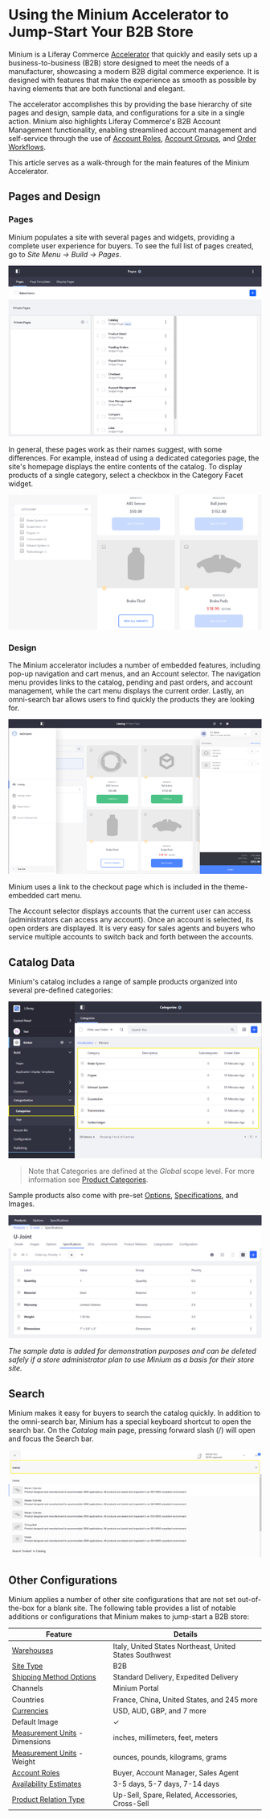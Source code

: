 # Using the Minium Accelerator to Jump-Start Your B2B Store

Minium is a Liferay Commerce [Accelerator](./accelerators.md) that quickly and easily sets up a business-to-business (B2B) store designed to meet the needs of a manufacturer, showcasing a modern B2B digital commerce experience. It is designed with features that make the experience as smooth as possible by having elements that are both functional and elegant.

The accelerator accomplishes this by providing the base hierarchy of site pages and design, sample data, and configurations for a site in a single action. Minium also highlights Liferay Commerce's B2B Account Management functionality, enabling streamlined account management and self-service through the use of [Account Roles](../account-management/account-roles.md), [Account Groups](../account-management/creating-a-new-account-group.md), and [Order Workflows](../orders-and-fulfillment/order-management/order-workflows.md).

This article serves as a walk-through for the main features of the Minium Accelerator.

## Pages and Design

### Pages

Minium populates a site with several pages and widgets, providing a complete user experience for buyers. To see the full list of pages created, go to *Site Menu → Build → Pages*.

![Minium Pages](./using-the-minium-accelerator-to-jump-start-your-b2b-store/images/01.png)

In general, these pages work as their names suggest, with some differences. For example, instead of using a dedicated categories page, the site's homepage displays the entire contents of the catalog. To display products of a single category, select a checkbox in the Category Facet widget.

![Catalog Page](./using-the-minium-accelerator-to-jump-start-your-b2b-store/images/02.png)

### Design

The Minium accelerator includes a number of embedded features, including pop-up navigation and cart menus, and an Account selector. The navigation menu provides links to the catalog, pending and past orders, and account management, while the cart menu displays the current order. Lastly, an omni-search bar allows users to find quickly the products they are looking for.

![Minium Theme](./using-the-minium-accelerator-to-jump-start-your-b2b-store/images/03.png)

Minium uses a link to the checkout page which is included in the theme-embedded cart menu.

The Account selector displays accounts that the current user can access (administrators can access any account). Once an account is selected, its open orders are displayed. It is very easy for sales agents and buyers who service multiple accounts to switch back and forth between the accounts.

## Catalog Data

Minium's catalog includes a range of sample products organized into several pre-defined categories:

![Pre-set Categories](./using-the-minium-accelerator-to-jump-start-your-b2b-store/images/04.png)

> Note that Categories are defined at the _Global_ scope level. For more information see [Product Categories](../managing-a-catalog/creating-and-managing-products/organizing-your-catalog-with-product-categories.md).

Sample products also come with pre-set [Options](../managing-a-catalog/creating-and-managing-products/customizing-your-product-with-product-options.md), [Specifications](../managing-a-catalog/creating-and-managing-products/specifications.md), and Images.

![Product Specifications](./using-the-minium-accelerator-to-jump-start-your-b2b-store/images/05.png)

_The sample data is added for demonstration purposes and can be deleted safely if a store administrator plan to use Minium as a basis for their store site._

## Search

Minium makes it easy for buyers to search the catalog quickly. In addition to the omni-search bar, Minium has a special keyboard shortcut to open the search bar. On the _Catalog_ main page, pressing forward slash (/) will open and focus the Search bar.

![Search using forward slash](./using-the-minium-accelerator-to-jump-start-your-b2b-store/images/06.png)

## Other Configurations

Minium applies a number of other site configurations that are not set out-of-the-box for a blank site. The following table provides a list of notable additions or configurations that Minium makes to jump-start a B2B store:

| Feature | Details |
| --- | --- |
| [Warehouses](../managing-a-catalog/managing-inventory/adding-a-new-warehouse.md) | Italy, United States Northeast, United States Southwest |
| [Site Type](../starting-a-store/sites-and-site-types.md) | B2B |
| [Shipping Method Options](../orders-and-fulfillment/configuring-shipping-methods/using-the-flat-rate-shipping-method.md) | Standard Delivery, Expedited Delivery |
| Channels | Minium Portal |
| Countries | France, China, United States, and 245 more |
| [Currencies](../starting-a-store/store-administration/adding-a-new-currency.md) | USD, AUD, GBP, and 7 more |
| Default Image | &#10003; |
| [Measurement Units](../orders-and-fulfillment/configuring-shipping-methods/measurement-units.md) - Dimensions | inches, millimeters, feet, meters |
| [Measurement Units](../orders-and-fulfillment/configuring-shipping-methods/measurement-units.md) - Weight | ounces, pounds, kilograms, grams |
| [Account Roles](../account-management/account-roles.md) | Buyer, Account Manager, Sales Agent
| [Availability Estimates](../managing-a-catalog/managing-inventory/availability-estimates.md) | 3-5 days, 5-7 days, 7-14 days |
| [Product Relation Type](../managing-a-catalog/creating-and-managing-products/related-products-up-sells-and-cross-sells.md) | Up-Sell, Spare, Related, Accessories, Cross-Sell  |
